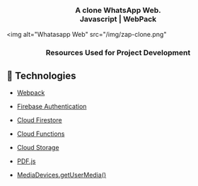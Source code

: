 <h3 align="center"> 
    <br>
    A clone WhatsApp Web.<br />
    Javascript | WebPack
</h3>



<img alt="Whatasapp Web" src="/img/zap-clone.png"

<h3 align="center">Resources Used for Project Development

## :rocket: Technologies


- [Webpack](https://webpack.js.org)

- [Firebase Authentication](https://firebase.google.com/docs/auth/?authuser=0)

- [Cloud Firestore](https://firebase.google.com/docs/firestore/?authuser=0)

- [Cloud Functions](https://github.com/afonsopacifer/my-personal-website/blob/master/dev/assets/styles/molecules/box-default.styl)

- [Cloud Storage](https://firebase.google.com/docs/storage/?authuser=0)

- [PDF.js](https://mozilla.github.io/pdf.js/)

- [MediaDevices.getUserMedia()](https://developer.mozilla.org/en-US/docs/Web/API/MediaDevices/getUserMedia)
